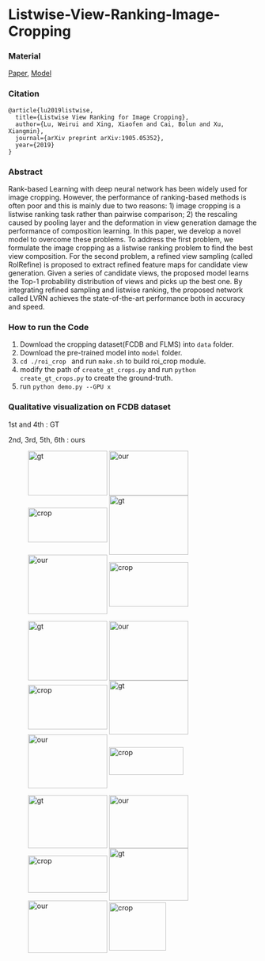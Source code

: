 # Listwise-View-Ranking-Image-Cropping

### Material
[Paper](https://arxiv.org/pdf/1905.05352.pdf), [Model]()

### Citation
```
@article{lu2019listwise,
  title={Listwise View Ranking for Image Cropping},
  author={Lu, Weirui and Xing, Xiaofen and Cai, Bolun and Xu, Xiangmin},
  journal={arXiv preprint arXiv:1905.05352},
  year={2019}
}
```

### Abstract
Rank-based Learning with deep neural network has been widely used for image cropping. However, the performance of ranking-based methods is often poor and this is mainly due to two reasons: 1) image cropping is a listwise ranking task rather than pairwise comparison; 2) the rescaling caused by pooling layer and the deformation in view generation damage the performance of composition learning. In this paper, we develop a novel model to overcome these problems. To address the first problem, we formulate the image cropping as a listwise ranking problem to find the best view composition. For the second problem, a refined view sampling (called RoIRefine) is proposed to extract refined feature maps for candidate view generation. Given a series of candidate views, the proposed model learns the Top-1 probability distribution of views and picks up the best one. By integrating refined sampling and listwise ranking, the proposed network called LVRN achieves the state-of-the-art performance both in accuracy and speed.

### How to run the Code
1. Download the cropping dataset(FCDB and FLMS) into ``data`` folder.
2. Download the pre-trained model into ``model`` folder. 
3. ``cd ./roi_crop `` and run ``make.sh`` to build roi_crop module.
4. modify the path of ``create_gt_crops.py`` and run ``python create_gt_crops.py`` to create the ground-truth.
5. run ``python demo.py --GPU x``

### Qualitative visualization on FCDB dataset
1st and 4th : GT 

2nd, 3rd, 5th, 6th : ours 
<figure class="third">
<img width= "160px" height = "90px"  src="https://github.com/luwr1022/listwise-view-ranking/blob/master/images/0_gt.jpg"     alt="gt" align=center />
<img width= "160px" height = "90px"  src="https://github.com/luwr1022/listwise-view-ranking/blob/master/images/0_our.jpg"    alt="our" align=center />
<img width= "160px" height = "70px"  src="https://github.com/luwr1022/listwise-view-ranking/blob/master/images/0_crop.jpg"   alt="crop" align=center />

<img width= "160px" height = "120px" src="https://github.com/luwr1022/listwise-view-ranking/blob/master/images/38_gt.jpg"    alt="gt" align=center />
<img width= "160px" height = "120px" src="https://github.com/luwr1022/listwise-view-ranking/blob/master/images/38_our.jpg"   alt="our" align=center />
<img width= "160px" height = "90px"  src="https://github.com/luwr1022/listwise-view-ranking/blob/master/images/38_crop.jpg"  alt="crop" align=center />
</figure>

<figure class="third">
<img width= "160px" height = "120px" src="https://github.com/luwr1022/listwise-view-ranking/blob/master/images/28_gt.jpg"    alt="gt" align=center />
<img width= "160px" height = "120px" src="https://github.com/luwr1022/listwise-view-ranking/blob/master/images/28_our.jpg"   alt="our" align=center />
<img width= "160px" height = "90px"  src="https://github.com/luwr1022/listwise-view-ranking/blob/master/images/28_crop.jpg"  alt="crop" align=center />

<img width= "160px" height = "109px" src="https://github.com/luwr1022/listwise-view-ranking/blob/master/images/168_gt.jpg"   alt="gt" align=center />
<img width= "160px" height = "109px" src="https://github.com/luwr1022/listwise-view-ranking/blob/master/images/168_our.jpg"  alt="our" align=center />
<img width= "150px" height = "56px"  src="https://github.com/luwr1022/listwise-view-ranking/blob/master/images/168_crop.jpg" alt="crop" align=center />
</figure>

<figure class="third">
<img width= "160px" height = "107px" src="https://github.com/luwr1022/listwise-view-ranking/blob/master/images/29_gt.jpg"    alt="gt" align=center />
<img width= "160px" height = "107px" src="https://github.com/luwr1022/listwise-view-ranking/blob/master/images/29_our.jpg"   alt="our" align=center />
<img width= "160px" height = "75px"  src="https://github.com/luwr1022/listwise-view-ranking/blob/master/images/29_crop.jpg"  alt="crop" align=center />

<img width= "160px" height = "106px" src="https://github.com/luwr1022/listwise-view-ranking/blob/master/images/183_gt.jpg"   alt="gt" align=center />
<img width= "160px" height = "106px" src="https://github.com/luwr1022/listwise-view-ranking/blob/master/images/183_our.jpg"  alt="our" align=center />
<img width= "115px" height = "97px"  src="https://github.com/luwr1022/listwise-view-ranking/blob/master/images/183_crop.jpg" alt="crop" align=center />
</figure>
